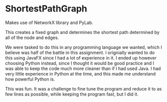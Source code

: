 # ShortestPathGraph
Makes use of NetworkX library and PyLab.

This creates a fixed graph and determines the shortest path determined by all of the node and edges.

We were tasked to do this in any programming language we wanted, which I believe was half of the battle in this assignment. I orignially wanted to do this using JavaFX since I had a lot of experience in it. I ended up however choosing Python instead, since I thought it would be good practice and I was able to keep the code much more cleaner than if I had used Java. I had very little experience in Python at the time, and this made me understand how powerful Python is.

This was fun. It was a challenge to fine tune the program and reduce it to as few lines as possible, while keeping the program fast, but I did it.
